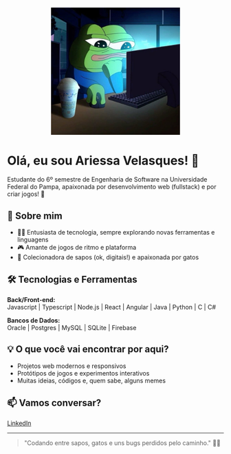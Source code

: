 <!-- Header com imagem do Pep -->
<p align="center">
  <img src="pep.jpg" alt="Pep no PC" width="300"/>
</p>

# Olá, eu sou Ariessa Velasques! 👋

Estudante do 6º semestre de Engenharia de Software na Universidade Federal do Pampa, apaixonada por desenvolvimento web (fullstack) e por criar jogos! 🚀

## 🚦 Sobre mim

- 👩‍💻 Entusiasta de tecnologia, sempre explorando novas ferramentas e linguagens
- 🎮 Amante de jogos de ritmo e plataforma
- 🐸 Colecionadora de sapos (ok, digitais!) e apaixonada por gatos

## 🛠️ Tecnologias e Ferramentas

**Back/Front-end:**  
Javascript | Typescript | Node.js | React | Angular | Java | Python | C | C#

**Bancos de Dados:**  
Oracle | Postgres | MySQL | SQLite | Firebase

## 💡 O que você vai encontrar por aqui?

- Projetos web modernos e responsivos
- Protótipos de jogos e experimentos interativos
- Muitas ideias, códigos e, quem sabe, alguns memes

## 📫 Vamos conversar?

[LinkedIn](https://www.linkedin.com/in/ariessa-velasques/) 

---

> "Codando entre sapos, gatos e uns bugs perdidos pelo caminho." 🐸🐱
